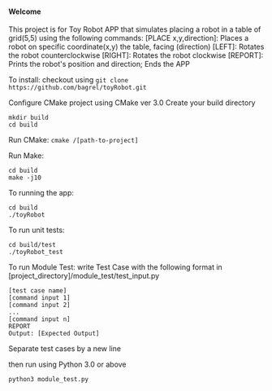 #### Welcome ####
This project is for Toy Robot APP that simulates placing a robot in a table of grid(5,5) using the following commands:
[PLACE x,y,direction]: Places a robot on specific coordinate(x,y) the table, facing (direction)
[LEFT]: Rotates the robot counterclockwise
[RIGHT]: Rotates the robot clockwise
[REPORT]: Prints the robot's position and direction; Ends the APP

To install:
checkout using ```git clone https://github.com/bagrel/toyRobot.git```

Configure CMake project using CMake ver 3.0
Create your build directory
```
mkdir build
cd build
```
Run CMake:
```cmake /[path-to-project]```

Run Make:
```
cd build
make -j10
```

To running the app:
```
cd build
./toyRobot
```

To run unit tests:
```
cd build/test
./toyRobot_test
```

To run Module Test:
write Test Case with the following format in [project_directory]/module_test/test_input.py
```
[test case name]
[command input 1]
[command input 2]
...
[command input n]
REPORT
Output: [Expected Output]
```
Separate test cases by a new line

then run using Python 3.0 or above
```
python3 module_test.py
```